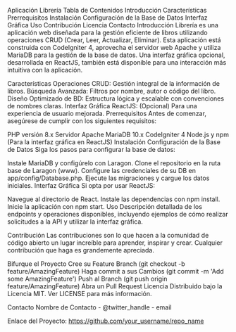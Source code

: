 Aplicación Librería
Tabla de Contenidos
Introducción
Características
Prerrequisitos
Instalación
Configuración de la Base de Datos
Interfaz Gráfica
Uso
Contribución
Licencia
Contacto
Introducción
Librería es una aplicación web diseñada para la gestión eficiente de libros utilizando operaciones CRUD (Crear, Leer, Actualizar, Eliminar). Esta aplicación está construida con CodeIgniter 4, aprovecha el servidor web Apache y utiliza MariaDB para la gestión de la base de datos. Una interfaz gráfica opcional, desarrollada en ReactJS, también está disponible para una interacción más intuitiva con la aplicación.

Características
Operaciones CRUD: Gestión integral de la información de libros.
Búsqueda Avanzada: Filtros por nombre, autor o código del libro.
Diseño Optimizado de BD: Estructura lógica y escalable con convenciones de nombres claras.
Interfaz Gráfica ReactJS: (Opcional) Para una experiencia de usuario mejorada.
Prerrequisitos
Antes de comenzar, asegúrese de cumplir con los siguientes requisitos:

PHP versión 8.x
Servidor Apache
MariaDB 10.x
CodeIgniter 4
Node.js y npm (Para la interfaz gráfica en ReactJS)
Instalación
Configuración de la Base de Datos
Siga los pasos para configurar la base de datos:

Instale MariaDB y configúrelo con Laragon.
Clone el repositorio en la ruta base de Laragon (www).
Configure las credenciales de su DB en app/config/Database.php.
Ejecute las migraciones y cargue los datos iniciales.
Interfaz Gráfica
Si opta por usar ReactJS:

Navegue al directorio de React.
Instale las dependencias con npm install.
Inicie la aplicación con npm start.
Uso
Descripción detallada de los endpoints y operaciones disponibles, incluyendo ejemplos de cómo realizar solicitudes a la API y utilizar la interfaz gráfica.

Contribución
Las contribuciones son lo que hacen a la comunidad de código abierto un lugar increíble para aprender, inspirar y crear. Cualquier contribución que haga es grandemente apreciada.

Bifurque el Proyecto
Cree su Feature Branch (git checkout -b feature/AmazingFeature)
Haga commit a sus Cambios (git commit -m 'Add some AmazingFeature')
Push al Branch (git push origin feature/AmazingFeature)
Abra un Pull Request
Licencia
Distribuido bajo la Licencia MIT. Ver LICENSE para más información.

Contacto
Nombre de Contacto - @twitter_handle - email

Enlace del Proyecto: https://github.com/your_username/repo_name